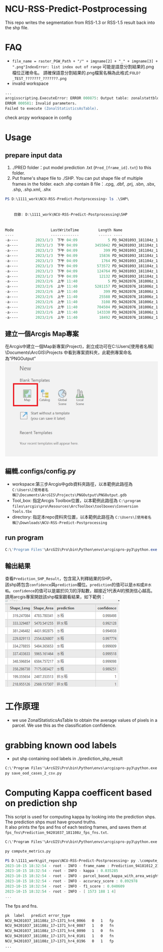 # NCU-RSS-Predict-Postprocessing
This repo writes the segmentation from RSS-1.3 or RSS-1.5 result back into the shp file.

# FAQ
- `file_name = raster_PGW_Path + "/" + imgname[2] + "_" + imgname[3] + ".png"IndexError: list index out of range`
可能是語意分割結果的.png檔位正確命名。
請確保語意分割結果的.png檔案名稱為此格式:`FOLD?_TEST_???????_???????.png`
- invalid workspace
```ps
...
arcgisscripting.ExecuteError: ERROR 000875: Output table: zonalstattblout1's workspace is an invalid output workspace.   
ERROR 000581: Invalid parameters.
Failed to execute (ZonalStatisticsAsTable).
```
check arcpy workspace in config
# Usage
## prepare input data
1. ./PRED folder：put model prediction .txt (`Pred_[frame_id].txt`) to this folder.
2. Put frame's shape file to ./SHP. You can put shape file of multiple frames in the folder.
each .shp contain 8 file：.cpg, .dbf, .prj, .sbn, .sbx, .shp, .shp.xml, .shx
```powershell
PS D:\1111_work\NCU-RSS-Predict-Postprocessing> ls .\SHP\


    目錄: D:\1111_work\NCU-RSS-Predict-Postprocessing\SHP


Mode                 LastWriteTime         Length Name
----                 -------------         ------ ----
-a----        2023/1/3  下午 04:09              5 PD_94201093_181104z_13~0458_hr4.cpg
-a----        2023/1/3  下午 04:09        3455042 PD_94201093_181104z_13~0458_hr4.dbf
-a----        2023/1/3  下午 04:09            399 PD_94201093_181104z_13~0458_hr4.prj
-a----        2023/1/3  下午 04:09          15836 PD_94201093_181104z_13~0458_hr4.sbn
-a----        2023/1/3  下午 04:09           1764 PD_94201093_181104z_13~0458_hr4.sbx
-a----        2023/1/3  下午 04:09         573572 PD_94201093_181104z_13~0458_hr4.shp
-a----        2023/1/3  下午 04:09         124764 PD_94201093_181104z_13~0458_hr4.shp.xml
-a----        2023/1/3  下午 04:09          12132 PD_94201093_181104z_13~0458_hr4.shx
-a----        2023/2/6  上午 11:40              5 PD_94202076_181006z_16~4634_hr4.cpg
-a----        2023/2/6  上午 11:40        5281157 PD_94202076_181006z_16~4634_hr4.dbf
-a----        2023/2/6  上午 11:40            399 PD_94202076_181006z_16~4634_hr4.prj
-a----        2023/2/6  上午 11:40          25588 PD_94202076_181006z_16~4634_hr4.sbn
-a----        2023/2/6  上午 11:40           3108 PD_94202076_181006z_16~4634_hr4.sbx
-a----        2023/2/6  上午 11:40         704504 PD_94202076_181006z_16~4634_hr4.shp
-a----        2023/2/6  上午 11:40         143330 PD_94202076_181006z_16~4634_hr4.shp.xml
-a----        2023/2/6  上午 11:40          18492 PD_94202076_181006z_16~4634_hr4.shx
```
## 建立一個Arcgis Map專案
在Arcgis中建立一個Map新專案(Project)，創立成功可在C:\Users\[使用者名稱] \Documents\ArcGIS\Projects 中看到專案資料夾，此範例專案命名為”PNGOutput”
![alt text](./assets/arcgis_project_example.png)
## 編輯.configs/config.py
- workspace:第三步Arcgis中gdb資料夾路徑，以本範例此路徑為   
`C:\Users\[使用者名稱]\Documents\ArcGIS\Projects\PNGOutput\PNGOutput.gdb`
- Tool_box: 指定Arcgis Toolbox位置，以本範例此路徑為
`C:\program files\arcgis\pro\Resources\ArcToolbox\toolboxes\Conversion Tools.tbx`
- directory: 指定本repo資料夾位置，以本範例此路徑為
`C:\Users\[使用者名稱]\Downloads\NCU-RSS-Predict-Postprocessing`
## run program
```powershell
C:\'Program Files'\ArcGIS\Pro\bin\Python\envs\arcgispro-py3\python.exe ./write_back_pred_to_shp.py
```
## 輸出結果
查看`Prediction_SHP_Result`，包含寫入判釋結果的SHP。  
該shp將包含`confidence`與`prediction`欄位。`prediction`的值可以是`水稻`或`非水稻`。`confidence`的值可以是屬於[0,1]的浮點數，越接近1代表AI的預測信心越高。  
請用arcgis專案開啟該shp檔案觀看結果，如下範例：  
![final](./assets/final_Shp.png)

# 工作原理
- we use ZonalStatisticsAsTable to obtain the average values of pixels in a parcel. We use this as the classification confidence.

# grabbing known ood labels
- put shp containing ood labels in ./prediction_shp_result
```txt
C:\'Program Files'\ArcGIS\Pro\bin\Python\envs\arcgispro-py3\python.exe grab_ood_cases.py
py save_ood_cases_2_csv.py
```
# Computing Kappa coefficent based on prediction shp
This script is used for computing kappa by looking into the prediction shps. The prediction shps must have ground truths.  
It also prints the fps and fns of each testing frames, and saves them at `fps_fns\Prediction_94201037_181108z_fps_fns.txt`.
```ps
C:\'Program Files'\ArcGIS\Pro\bin\Python\envs\arcgispro-py3\python.exe ./grab_gt_and_predictions.py
```
```ps
py compute_metrics.py
```
```powershell
PS D:\1111_work\git_repos\NCU-RSS-Predict-Postprocessing> py .\compute_metrics.py
2023-10-15 18:32:54 - root - INFO - frame_name : Prediction_94181012_211117a
2023-10-15 18:32:54 - root - INFO - kappa : 0.035285
2023-10-15 18:32:54 - root - INFO - parcel_based_kappa_with_area_weights : 0.947568
2023-10-15 18:32:54 - root - INFO - accuracy_score : 0.892978
2023-10-15 18:32:54 - root - INFO - f1_score : 0.040609
2023-10-15 18:32:54 - root - INFO - [ 1573 188 1 4]
...
```
The fps and fns.
```txt
pk	label	predict	error_type
NCU_94201037_181108z_17~1371_hr4_0066	0	1	fp
NCU_94201037_181108z_17~1371_hr4_0087	1	0	fn
NCU_94201037_181108z_17~1371_hr4_0090	1	0	fn
NCU_94201037_181108z_17~1371_hr4_0101	1	0	fn
NCU_94201037_181108z_17~1371_hr4_0196	0	1	fp
...
```

